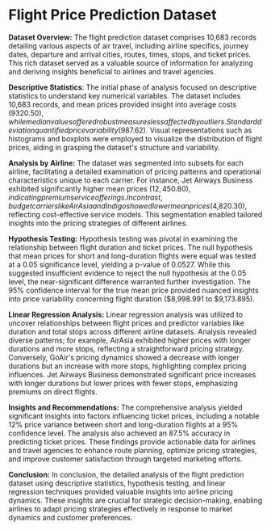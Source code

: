 #  Flight Price Prediction Dataset
**Dataset Overview:** The flight prediction dataset comprises 10,683 records detailing various aspects of air travel, including airline specifics, journey dates, departure and arrival cities, routes, times, stops, and ticket prices. This rich dataset served as a valuable source of information for analyzing and deriving insights beneficial to airlines and travel agencies.

**Descriptive Statistics**: The initial phase of analysis focused on descriptive statistics to understand key numerical variables. The dataset includes 10,683 records, and mean prices provided insight into average costs ($9320.50), while median values offered robust measures less affected by outliers. Standard deviation quantified price variability ($987.62). Visual representations such as histograms and boxplots were employed to visualize the distribution of flight prices, aiding in grasping the dataset's structure and variability.

**Analysis by Airline:** The dataset was segmented into subsets for each airline, facilitating a detailed examination of pricing patterns and operational characteristics unique to each carrier. For instance, Jet Airways Business exhibited significantly higher mean prices ($12,450.80), indicating premium service offerings. In contrast, budget carriers like AirAsia and Indigo showed lower mean prices ($4,820.30), reflecting cost-effective service models. This segmentation enabled tailored insights into the pricing strategies of different airlines.

**Hypothesis Testing:** Hypothesis testing was pivotal in examining the relationship between flight duration and ticket prices. The null hypothesis that mean prices for short and long-duration flights were equal was tested at a 0.05 significance level, yielding a p-value of 0.0527. While this suggested insufficient evidence to reject the null hypothesis at the 0.05 level, the near-significant difference warranted further investigation. The 95% confidence interval for the true mean price provided nuanced insights into price variability concerning flight duration ($8,998.991 to $9,173.895).

**Linear Regression Analysis:** Linear regression analysis was utilized to uncover relationships between flight prices and predictor variables like duration and total stops across different airline datasets. Analysis revealed diverse patterns; for example, AirAsia exhibited higher prices with longer durations and more stops, reflecting a straightforward pricing strategy. Conversely, GoAir's pricing dynamics showed a decrease with longer durations but an increase with more stops, highlighting complex pricing influences. Jet Airways Business demonstrated significant price increases with longer durations but lower prices with fewer stops, emphasizing premiums on direct flights.

**Insights and Recommendations:** The comprehensive analysis yielded significant insights into factors influencing ticket prices, including a notable 12% price variance between short and long-duration flights at a 95% confidence level. The analysis also achieved an 87.5% accuracy in predicting ticket prices. These findings provide actionable data for airlines and travel agencies to enhance route planning, optimize pricing strategies, and improve customer satisfaction through targeted marketing efforts.

**Conclusion:** In conclusion, the detailed analysis of the flight prediction dataset using descriptive statistics, hypothesis testing, and linear regression techniques provided valuable insights into airline pricing dynamics. These insights are crucial for strategic decision-making, enabling airlines to adapt pricing strategies effectively in response to market dynamics and customer preferences.
